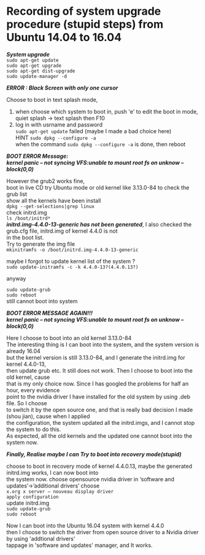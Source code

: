 # Recording of system upgrade procedure  (stupid steps) from Ubuntu 14.04 to 16.04

***System upgrade***    
`sudo apt-get update` </br>
`sudo apt-get upgrade` </br>
`sudo apt-get dist-upgrade` </br>
`sudo update-manager -d` </br>

***ERROR : Black Screen with only one cursor***

Choose to boot in text splash mode,  </br>
1. when choose which system to boot in, push 'e' to edit the  boot in mode,    
    quiet splash -> text splash then F10 </br>
2. log in with usrname and password </br>
    `sudo apt-get update`  failed (maybe I made a bad choice here) </br>
HINT `sudo dpkg --configure -a` </br>
when the command `sudo dpkg --configure -a` is done, then reboot </br>

***BOOT ERROR Message:***   
***kernel panic – not syncing VFS:unable to mount root fs on unknow – block(0,0)***    

However the grub2 works fine, </br>
boot in live CD try Ubuntu mode or old kernel like 3.13.0-84 to check the grub list </br>
show all the kernels have been install </br>
`dpkg --get-selections|grep linux` </br>
check initrd.img </br>
`ls /boot/initrd*` </br>
***initrd.img-4.4.0-13-generic has not been generated***, I also checked the grub.cfg file, initrd.img of kernel 4.4.0 is not  
in the boot list. </br>
Try to generate the img file </br>
`mkinitramfs -o /boot/initrd.img-4.4.0-13-generic` </br>

maybe I forgot to update kernel list of the system ? </br>
`sudo update-initramfs -c -k 4.4.0-13?(4.4.0.13?)`  </br>

anyway

`sudo update-grub` </br>
`sudo reboot` </br>
still cannot boot into system </br>

***BOOT ERROR MESSAGE AGAIN!!!*** </br>
***kernel panic – not syncing VFS:unable to mount root fs on unknow – block(0,0)*** </br>
 
Here I choose to boot into an old kernel 3.13.0-84 </br>
The interesting thing is I can boot into the system, and the system version is already 16.04    
but the kernel version is still 3.13.0-84, and I generate the initrd.img for kernel 4.4.0-13,    
then update grub etc. It still does not work. Then I choose to boot into the old kernel, cause   
that is my only choice now. Since I has googled the problems for half an hour, every evidence   
point to the nvidia driver I have installed for the old system by using .deb file. So I choose   
to switch it by the open source one, and that is really bad decision I made (shou jian), cause when I applied    
the configuration, the system updated all the initrd.imgs, and I cannot stop the system to do this.    
As expected, all the old kernels and the updated one cannot boot into the system now. </br>

***Finally, Realise maybe I can Try to boot into recovery mode(stupid)*** </br>

choose to boot in recovery mode of kernel 4.4.0.13, maybe the generated initrd.img works, I can now boot into   
the system now. choose opensource nvidia driver in ‘software and updates’→’additional drivers’ choose </br>
`x.org x server – nouveau display driver`  </br>
`apply configuration` </br>
update initrd.img </br>
`sudo update-grub` </br>
`sudo reboot` </br>

Now I can boot into the Ubuntu 16.04 system with kernel 4.4.0 </br>
then I choose to switch the driver from open source driver to a Nvidia driver by using 'addtional drivers'    
tappage in 'software and updates' manager, and It works. </br>
